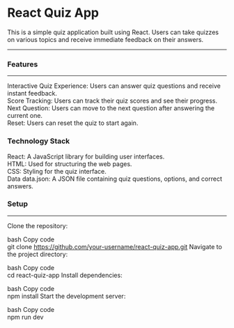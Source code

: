   # React Quiz App
This is a simple quiz application built using React. Users can take quizzes on various topics and receive immediate feedback on their answers.
<hr/>

 <h3>Features</h3>
 <hr/>
Interactive Quiz Experience: Users can answer quiz questions and receive instant feedback.
  <br>
Score Tracking: Users can track their quiz scores and see their progress.
<br>
Next Question: Users can move to the next question after answering the current one.
<br>
Reset: Users can reset the quiz to start again.
<h3>Technology Stack</h3>
<h2Frontend></h2>
React: A JavaScript library for building user interfaces.
<br>
HTML: Used for structuring the web pages.
<br>
CSS: Styling for the quiz interface.
<br>
Data
data.json: A JSON file containing quiz questions, options, and correct answers.
<h3>
Setup</h3>
<hr>
Clone the repository:

bash
Copy code
<br>
git clone https://github.com/your-username/react-quiz-app.git
Navigate to the project directory:

bash
Copy code
<br>
cd react-quiz-app
Install dependencies:

bash
Copy code
<br>
npm install
Start the development server:

bash
Copy code
<br>
npm run dev






